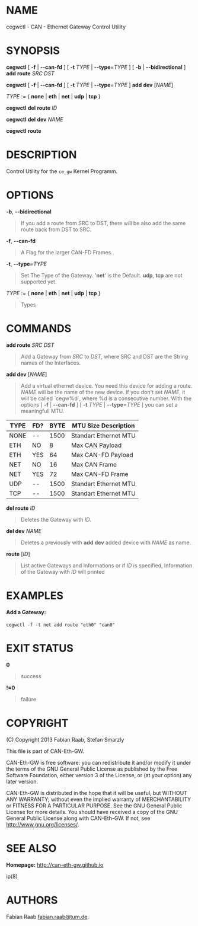 NAME
====

cegwctl - CAN - Ethernet Gateway Control Utility

SYNOPSIS
========

**cegwctl** [ **-f** | **--can-fd** ] [ **-t** *TYPE* |
**--type**=*TYPE* ] [ **-b** | **--bidirectional** ] **add** **route**
*SRC* *DST*

**cegwctl** [ **-f** | **--can-fd** ] [ **-t** *TYPE* |
**--type**=*TYPE* ] **add** **dev** [*NAME*]

*TYPE* := { **none** | **eth** | **net** | **udp** | **tcp** }

**cegwctl** **del** **route** *ID*

**cegwctl** **del** **dev** *NAME*

**cegwctl** **route**

DESCRIPTION
===========

Control Utility for the `ce_gw` Kernel Programm.

OPTIONS
=======

**-b**, **--bidirectional**
>    If you add a route from SRC to DST, there will be also add the same
    route back from DST to SRC.

**-f**, **--can-fd**
>    A Flag for the larger CAN-FD Frames.

**-t**, **--type**=*TYPE*
>    Set The Type of the Gateway. '**net**' is the Default. **udp**,
    **tcp** are not supported yet.

*TYPE* := { **none** | **eth** | **net** | **udp** | **tcp** }
>    Types

COMMANDS
========

**add route** *SRC* *DST*
>    Add a Gateway from *SRC* to *DST*, where SRC and DST are the String
    names of the Interfaces.

**add dev** [*NAME*]
>    Add a virtual ethernet device. You need this device for adding a
    route. *NAME* will be the name of the new device. If you don't set
    *NAME*, it will be called \`cegw%d\`, where %d is a consecutive
    number. With the options [ **-f** | **--can-fd** ] [ **-t** *TYPE* |
    **--type**=*TYPE* ] you can set a meaningfull MTU.

<!-- -->

| TYPE | FD? | BYTE | MTU Size Description     |
|------|-----|------|--------------------------|
| NONE | --  | 1500 | Standart Ethernet MTU    |
| ETH  | NO  | 8    | Max CAN Payload          |
| ETH  | YES | 64   | Max CAN-FD Payload       |
| NET  | NO  | 16   | Max CAN Frame            |
| NET  | YES | 72   | Max CAN-FD Frame         |
| UDP  | --  | 1500 | Standart Ethernet MTU    |
| TCP  | --  | 1500 | Standart Ethernet MTU    |

**del route** *ID*
>    Deletes the Gateway with *ID*.

**del dev** *NAME*
>    Deletes a previously with **add** **dev** added device with *NAME*
    as name.

**route** [*ID*]
>    List active Gateways and Informations or if *ID* is specified,
    Information of the Gateway with *ID* will printed

EXAMPLES
========

#### Add a Gateway:

    cegwctl -f -t net add route "eth0" "can0"

EXIT STATUS
===========

**0**
>    success

**!=0**
>    failure

COPYRIGHT
=========

(C) Copyright 2013 Fabian Raab, Stefan Smarzly

This file is part of CAN-Eth-GW.

CAN-Eth-GW is free software: you can redistribute it and/or modify it
under the terms of the GNU General Public License as published by the
Free Software Foundation, either version 3 of the License, or (at your
option) any later version.

CAN-Eth-GW is distributed in the hope that it will be useful, but
WITHOUT ANY WARRANTY; without even the implied warranty of
MERCHANTABILITY or FITNESS FOR A PARTICULAR PURPOSE. See the GNU General
Public License for more details. You should have received a copy of the
GNU General Public License along with CAN-Eth-GW. If not, see
<http://www.gnu.org/licenses/>.

SEE ALSO
========

**Homepage:** <http://can-eth-gw.github.io>

ip(8)

# AUTHORS
Fabian Raab <fabian.raab@tum.de>.
